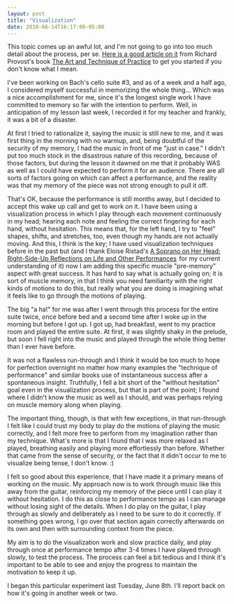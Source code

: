 ```yaml
---
layout: post
title: "Visualization"
date: 2010-06-14T16:17:00-05:00
---
```


This topic comes up an awful lot, and I'm not going to go into too much detail about the process, per se. <a href="http://www.egta.co.uk/content/visualization">Here is a good article on it</a> from Richard Provost's book <a href="http://www.amazon.com/Technique-Practice-Music-Sales-America/dp/096278320X?ie=UTF8&amp;tag=willisguitabl-20&amp;link_code=btl&amp;camp=213689&amp;creative=392969" target="_blank">The Art and Technique of Practice</a> to get you started if you don't know what I mean.


I've been working on Bach's cello suite #3, and as of a week and a half ago, I considered myself successful in memorizing the whole thing... Which was a nice accomplishment for me, since it's the longest single work I have committed to memory so far with the intention to perform. Well, in anticipation of my lesson last week, I recorded it for my teacher and frankly, it was a bit of a disaster.


At first I tried to rationalize it, saying the music is still new to me, and it was first thing in the morning with no warmup, and, being doubtful of the security of my memory, I had the music in front of me "just in case." I didn't put too much stock in the disastrous nature of this recording, because of those factors, but during the lesson it dawned on me that it probably WAS as well as I could have expected to perform it for an audience. There are all sorts of factors going on which can affect a performance, and the reality was that my memory of the piece was not strong enough to pull it off.


That's OK, because the performance is still months away, but I decided to accept this wake up call and get to work on it. I have been using a visualization process in which I play through each movement continuously in my head; hearing each note and feeling the correct fingering for each hand, without hesitation. This means that, for the left hand, I try to "feel" shapes, shifts, and stretches, too, even though my hands are not actually moving. And this, I think is the key; I have used visualization techniques before in the past but (and I thank Eloise Ristad's <a href="http://www.amazon.com/Soprano-Her-Head-Right-Side-Up-Performances/dp/0911226214?ie=UTF8&amp;tag=willisguitabl-20&amp;link_code=btl&amp;camp=213689&amp;creative=392969" target="_blank">A Soprano on Her Head: Right-Side-Up Reflections on Life and Other Performances</a><img alt="" border="0" height="1" src="http://www.assoc-amazon.com/e/ir?t=willisguitabl-20&amp;l=btl&amp;camp=213689&amp;creative=392969&amp;o=1&amp;a=0911226214" style="border: medium none ! important; margin: 0px ! important; padding: 0px ! important;" width="1" /><img alt="" border="0" height="1" src="http://www.assoc-amazon.com/e/ir?t=willisguitabl-20&amp;l=btl&amp;camp=213689&amp;creative=392969&amp;o=1&amp;a=0911226214" style="border: medium none ! important; margin: 0px ! important; padding: 0px ! important;" width="1" /> for my current understanding of it) now I am adding this specific muscle "pre-memory" aspect with great success. It has hard to say what is actually going on; it is sort of muscle memory, in that I think you need familiarity with the right kinds of motions to do this, but really what you are doing is imagining what it feels like to go through the motions of playing.


The big "a ha!" for me was after I went through this process for the entire suite twice, once before bed and a second time after I woke up in the morning but before I got up. I got up, had breakfast, went to my practice room and played the entire suite. At first, it was slightly shaky in the prelude, but soon I fell right into the music and played through the whole thing better than I ever have before.


It was not a flawless run-through and I think it would be too much to hope for perfection overnight no matter how many examples the "technique of performance" and similar books use of instantaneous success after a spontaneous insight. Truthfully, I fell a bit short of the "without hesitation" goal even in the visualization process, but that is part of the point; I found where I didn't know the music as well as I should, and was perhaps relying on muscle memory along when playing.


The important thing, though, is that with few exceptions, in that run-through I felt like I could trust my body to play do the motions of playing the music correctly, and I felt more free to perform from my imagination rather than my technique. What's more is that I found that I was more relaxed as I played, breathing easily and playing more effortlessly than before. Whether that came from the sense of security, or the fact that it didn't occur to me to visualize being tense, I don't know. :)


I felt so good about this experience, that I have made it a primary means of working on the music. My approach now is to work through music like this away from the guitar, reinforcing my memory of the piece until I can play it without hesitation. I do this as close to performance tempo as I can manage without losing sight of the details. When I do play on the guitar, I play through as slowly and deliberately as I need to be sure to do it correctly. If something goes wrong, I go over that section again correctly afterwards on its own and then with surrounding context from the piece.


My aim is to do the visualization work and slow practice daily, and play through once at performance tempo after 3-4 times I have played through slowly, to test the process. The process can feel a bit tedious and I think it's important to be able to see and enjoy the progress to maintain the motivation to keep it up.


I began this particular experiment last Tuesday, June 8th. I'll report back on how it's going in another week or two.

